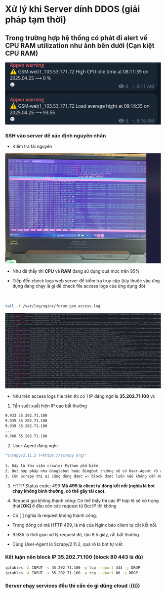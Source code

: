 # Xử lý khi Server dính DDOS (giải pháp tạm thời)

## Trong trường hợp hệ thống có phát đi alert về CPU RAM utilization như ảnh bên dưới (Cạn kiệt CPU RAM)

![alt text](image.png)

### SSH vào server để xác định nguyên nhân

- Kiểm tra tài nguyên

![alt text](image-1.png)

- Như đã thấy thì **CPU** và **RAM** đang sử dụng quá mức trên 95%


- Tiếp đến check logs web server để kiểm tra truy cập (tùy thuộc vào ứng dụng đang chạy là gì để check file access logs của ứng dụng đó)


```bash 


tail -f /var/log/nginx/forum.gsm.access.log
```

![alt text](image-2.png)

- Như trên access logs file trên thì có 1 IP đáng ngờ là **35.202.71.100** vì:

1. Tần suất xuất hiện IP cao bất thường

```bash 
9.933 35.202.71.100
9.935 35.202.71.100
9.939 35.202.71.100
...
9.960 35.202.71.100


```
2. User-Agent đáng nghi: 

```bash 
"Scrapy/2.11.2 (+https://scrapy.org)"

1. Đây là thư viện crawler Python phổ biến.
2. Bot hợp pháp như Googlebot hoặc Bingbot thường sẽ có User-Agent rõ ràng và uy tín.
3. Còn Scrapy thì ai cũng dùng được => block được luôn nếu không cần mở public crawl.
``` 

3. HTTP Status code: 499 **Mã 499 là client tự đóng kết nối (nghĩa là bot chạy không bình thường, có thể gây tải cao).**

4. Request gọi không thành công: Có thể thấy thì các IP hợp lệ sẽ có trạng thái **[OK]** ở đầu còn các request từ Bot IP thì không 

- Có [ ] nghĩa là request không thành công.

- Trong dòng có mã HTTP 499, là mã của Nginx báo client tự cắt kết nối.

- 9.935 là thời gian xử lý request đó, tận 8.5 giây, rất bất thường.

- Dùng User-Agent là Scrapy/2.11.2, quá rõ là bot tự viết.

### Kết luận nên block IP **35.202.71.100** (block 80 443 là đủ)

```bash 
iptables -A INPUT -s 35.202.71.100 -p tcp --dport 443 -j DROP 
iptables -A INPUT -s 35.202.71.100 -p tcp --dport 80 -j DROP 
```
### Server chạy services đểu thì cần éo gì dùng cloud :)))))
